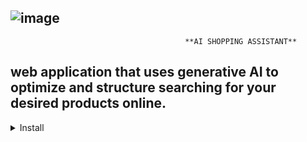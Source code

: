 ![image](https://github.com/user-attachments/assets/153d9431-1164-48ab-a9cf-4b58f66abb41)
---

                                           **AI SHOPPING ASSISTANT**
**web application that uses generative AI to optimize and structure searching for your desired products online.**
---
 
<details>
  <summary>Install</summary>
  <br>
  Clone repo and install [requirements.txt](link/to/requirements.txt)

  ```bash
  # Clone the repository
  git clone https://github.com/ibm-developer-skills-network/wnpzo-shopping_assistant.git shopping_assistant

  # Change your current directory to the cloned repository
  cd shopping_assistant
  #nitialize a new Python virtual environment to keep required library versions tidy.
  python -m venv venv
  cd venv
  cd Scripts
  .\activate

  # install the required libraries
  pip install -r requirements.txt
  <br>
</details>
<br>

#__Setup SerpApi account and replace API key__

#In serp_api.py file, you can notice that api_key is required for the Google Search API to function. Follow the instructions to obtain your free Google Search API key

#Steps to register and get your Free SerpAPI key:

#1. Visit the SerpAPI website:
#Go to SerpAPI’s official website.

#2. Sign up for an account:
#Click on the “Sign Up” button.
#Provide your email address and create a password, or sign up using a social media account.

#3. Access your API key:
#Once logged in, navigate to your account dashboard.
#Locate your unique Private API key displayed on the dashboard and copy it.

#4. Add the API key to your code:
#Replace api_key in the serp_api.py code with the API key you obtained. You can open the serp_api.py file using the button below.

<details>
  <summary>Running the application</summary>
  <br>
   #To test out the entire project after installation, run the following command:
   ```bash
  python app.py
</details>

 After it runs successfully, you will see a message similar to the following example in the terminal:




  

